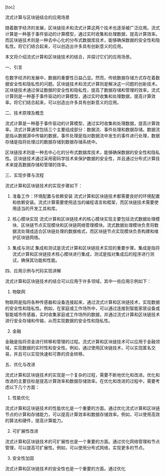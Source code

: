 
[toc]                    
                
                
流式计算与区块链结合的应用场景

随着数字经济的发展，区块链技术和流式计算这两个技术也逐渐被广泛应用。流式计算是一种基于事件驱动的计算模型，通过实时收集和处理数据，提高计算效率。而区块链技术则是一种去中心化的分布式数据库技术，能够确保数据的安全性和隐私性。将它们结合起来，可以创造出许多具有创新意义的应用。

本文将介绍流式计算和区块链技术的结合，并探讨它们的应用场景。

一、引言

在数字经济的发展中，数据的重要性日益凸显。然而，传统数据存储方式存在着数据安全性和隐私性的问题。区块链技术和流式计算则是解决这一问题的创新技术。区块链技术通过保证数据的安全性和隐私性，提高了数据存储和管理的效率。流式计算则是一种基于事件驱动的计算模型，通过实时收集和处理数据，提高计算效率。将它们结合起来，可以创造出许多具有创新意义的应用。

二、技术原理及概念

流式计算是一种基于事件驱动的计算模型，通过实时收集和处理数据，提高计算效率。流式计算通常包括三个主要组成部分：数据流、事件处理和数据存储。数据流是指从数据源中传输的数据，事件处理是指对数据流中发生的事件进行处理，数据存储是指将处理过的数据存储到数据存储系统中。

区块链技术则是一种去中心化的分布式数据库技术，能够确保数据的安全性和隐私性。区块链技术通过采用密码学技术来保护数据的安全性，并且通过分布式计算技术来提高数据存储和管理的效率。

三、实现步骤与流程

流式计算和区块链技术的实现步骤如下：

1. 准备工作：环境配置与依赖安装
流式计算和区块链技术都需要良好的环境配置和依赖安装。流式计算需要使用适当的编程语言和框架，而区块链技术需要使用适当的开发工具和库。

2. 核心模块实现
流式计算和区块链技术的核心模块实现主要包括流式数据处理模块、区块链节点实现模块和区块链网络管理模块。流式数据处理模块负责将数据流处理成适合区块链处理的数据格式，而区块链节点实现模块负责构建和维护区块链网络。

3. 集成与测试
集成和测试是流式计算和区块链技术实现的重要步骤。集成是指将流式计算和区块链技术核心模块进行集成，测试是指对集成后的程序进行测试，确保其功能和性能。

四、应用示例与代码实现讲解

流式计算和区块链技术的结合可以应用于许多领域，其中一些应用示例如下：

1. 物联网

物联网是指将各种传感器和设备连接起来，通过流式计算和区块链技术，实现数据的安全性和隐私性。例如，在家庭或工作场所中，可以通过连接到智能家居设备或智能城市传感器，实时收集家庭或工作场所的数据，并通过流式计算和区块链技术进行安全存储和传输，从而实现数据的安全性和隐私性。

2. 金融

金融是指将资金进行转移和管理的过程。流式计算和区块链技术可以应用于金融领域，实现数据的实时性和安全性。例如，通过使用区块链技术，可以实现匿名交易，并且可以实现快速和可靠的资金转移。

五、优化与改进

流式计算和区块链技术的实现是一个复杂的过程，需要不断地优化和改进。优化和改进的主要目标是提高计算效率和数据存储效率。在优化和改进的过程中，需要考虑以下几个方面：

1. 性能优化

流式计算和区块链技术的性能优化是一个重要的方面。通过优化流式计算和区块链节点的计算和存储能力，可以提高计算效率和数据存储效率。例如，可以使用高效的算法和硬件，提高计算能力。

2. 可扩展性改进

流式计算和区块链技术的可扩展性也是一个重要的方面。通过优化网络管理和节点管理，可以提高可扩展性。例如，可以使用分布式网络，实现更多的节点。

3. 安全性加固

流式计算和区块链技术的安全性也是一个重要的方面。通过优化

